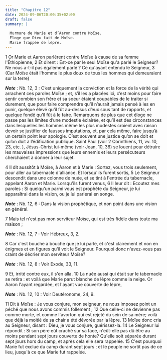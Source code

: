 ```yaml
---
title: "Chapitre 12"
date: 2024-09-06T20:00:35+02:00
draft: false
summary: |
  
  Murmure de Marie et d’Aaron contre Moïse.
  Eloge que Dieu fait de Moïse.
  Marie frappée de lèpre.
---
```



1 Or Marie et Aaron parlèrent contre Moïse à cause de sa femme l'Éthiopienne, 2 Et dirent : Est-ce par le seul Moïse qu'a parlé le Seigneur? Ne nous a-t-il pas également parlé ? Ce qu'ayant entendu le Seigneur, 3 (Car Moïse était l'homme le plus doux de tous les hommes qui demeuraient sur la terre)

***Note*** :  Nb. 12, 3 : C’est uniquement la conviction et la force de la vérité qui arrachent ces paroles Moïse ; et, s’il les a placées ici, c’est moins pour faire sentir combien son frère et sa soeur étaient coupables de le traiter si durement, que pour faire comprendre qu’il n’aurait jamais pensé à les en punir, quelque élevé qu’il fût au-dessus d’eux sous tant de rapports, et quelque fondé qu’il fût à le faire. Remarquons de plus que cet éloge ne passe pas les limites d’une modestie éclairée, et qu’il est des circonstances dans lesquelles les hommes même les plus modestes croient avec raison devoir se justifier de fausses imputations, et, par cela même, faire jusqu’à un certain point leur apologie. C’est souvent une justice qu’on se doit et qu’on doit à l’édification publique. Saint Paul (voir 2 Corinthiens, 11, vv. 10, 23, etc. ), Jésus-Christ lui-même (voir Jean, 10, 36) se louent pour détruire les mauvaises impressions que leurs ennemis et leurs persécuteurs cherchaient à donner à leur sujet.


4 Il dit aussitôt à Moïse, à Aaron et à Marie : Sortez, vous trois seulement, pour aller au tabernacle d'alliance. Et lorsqu'ils furent sortis, 5 Le Seigneur descendit dans une colonne de nuée, et se tint à l'entrée du tabernacle, appelant Aaron et Marie. Lorsqu'ils furent venus, 6 Il leur dit : Ecoutez mes paroles : Si quelqu'un parmi vous est prophète du Seigneur, je lui apparaîtrai dans la vision, ou je lui parlerai en songe.

***Note*** :  Nb. 12, 6 : Dans la vision prophétique, et non point dans une vision en général.

7 Mais tel n'est pas mon serviteur Moïse, qui est très fidèle dans toute ma maison ;

***Note*** :  Nb. 12, 7 : Voir Hébreux, 3, 2.

8 Car c'est bouche à bouche que je lui parle, et c'est clairement et non en énigmes et en figures qu'il voit le Seigneur. Pourquoi donc n'avez-vous pas craint de décrier mon serviteur Moïse?

***Note*** :  Nb. 12, 8 : Voir Exode, 33, 11.


9 Et, irrité contre eux, il s'en alla. 10 La nuée aussi qui était sur le tabernacle se retira : et voilà que Marie parut blanche de lèpre comme la neige. Or Aaron l'ayant regardée, et l'ayant vue couverte de lèpre,

***Note*** :  Nb. 12, 10 : Voir Deutéronome, 24, 9.

11 Dit à Moïse : Je vous conjure, mon seigneur, ne nous imposez point un péché que nous avons commis follement ; 12 Que celle-ci ne devienne pas comme morte, et comme l'avorton qui est rejeté du sein de sa mère; voilà que déjà la moitié de sa chair a été dévorée par la lèpre. 13 Moïse donc cria au Seigneur, disant : Dieu, je vous conjure, guérissez-la. 14 Le Seigneur lui répondit : Si son père eût craché sur sa face, n'eût-elle pas dû être au moins pendant sept jours couverte de honte? Qu'elle soit séparée durant sept jours hors du camp, et après cela elle sera rappelée. 15 C'est pourquoi Marie fut exclue du camp durant sept jours ; et le peuple ne sortit pas de ce lieu, jusqu'à ce que Marie fut rappelée.



